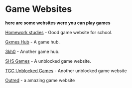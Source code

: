 # Game Websites

**here are some websites were you can play games**

[Homework studies](https://sites.google.com/view/homework-studies) - Good game website for school.

[Gxmes Hub](https://binary-pumpkin.github.io/Game-hub/) - A game hub.

[3kh0](https://binary-pumpkin.github.io/echo/) - Another game hub.

[SHS Games](binary-pumpkin.github.io/gxme-hub/) - A unblocked game website.

[TGC Unblocked Games](https://tgcofficial.github.io/games/) - Another unblocked game website

[Outred](https://outred.org/) - a amazing game website
